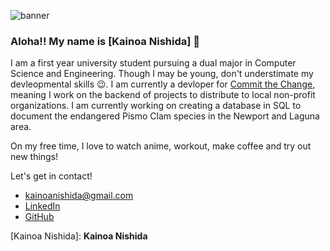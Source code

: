 ![banner](https://user-images.githubusercontent.com/115957335/206072714-e651260c-ce98-4a7b-865b-7b0ee1ed0b9e.png)

<h3 align="left">Aloha!! My name is [Kainoa Nishida] 👋</h3> 

I am a first year university student pursuing a dual major in Computer Science and Engineering. Though I may be young, don't understimate my devleopmental skills 😉. I am currently a devloper for [Commit the Change][committhechange], meaning I work on the backend of projects to distribute to local non-profit organizations. I am currently working on creating a database in SQL to document the endangered Pismo Clam species in the Newport and Laguna area.

On my free time, I love to watch anime, workout, make coffee and try out new things!

Let's get in contact!
- kainoanishida@gmail.com
- [LinkedIn][linkedin]
- [GitHub][github]

[linkedin]: https://www.linkedin.com/in/kainoa-nishida-308b68253/
[github]: https://github.com/KainoaNishida
[committhechange]: https://ctc-uci.com/
[Kainoa Nishida]: **Kainoa Nishida**



